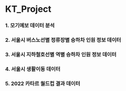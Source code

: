 # KT_Project

### 1. 모기예보 데이터 분석

### 2. 서울시 버스노선별 정류장별 승하차 인원 정보 데이터
    
### 3. 서울시 지하철호선별 역별 승하차 인원 정보 데이터

### 4. 서울시 생활이동 데이터

### 5. 2022 카타르 월드컵 결과 데이터
